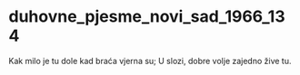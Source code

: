 # duhovne_pjesme_novi_sad_1966_134
Kak milo je tu dole kad braća vjerna su; U slozi, dobre volje zajedno žive tu.